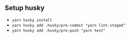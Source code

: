 ## Setup husky

 - `yarn husky install`
 - `yarn husky add .husky/pre-commit "yarn lint-staged"`
 - `yarn husky add .husky/pre-push "yarn test"`